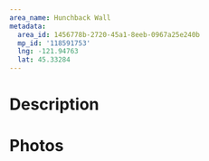 ```yaml
---
area_name: Hunchback Wall
metadata:
  area_id: 1456778b-2720-45a1-8eeb-0967a25e240b
  mp_id: '118591753'
  lng: -121.94763
  lat: 45.33284
---
```

# Description

# Photos

